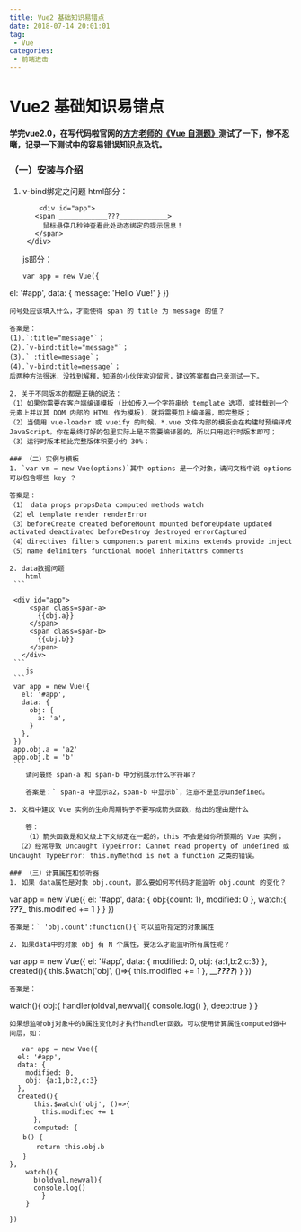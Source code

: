 ```yaml
---
title: Vue2 基础知识易错点
date: 2018-07-14 20:01:01
tag:
 - Vue
categories:
 - 前端进击
---
```

# Vue2 基础知识易错点
**学完vue2.0，在写代码啦官网的[方方老师的《Vue 自测题》](https://xiedaimala.com/courses/0d531a6f-40a7-4120-a8f6-9e816ff9d51c#/common)测试了一下，惨不忍睹，记录一下测试中的容易错误知识点及坑。**
<CustomImage src='/growth-record/frame/vue/basic-01.png' />

### （一）安装与介绍
1. v-bind绑定之问题
   html部分：

   ```
	   <div id="app">
	  <span ____________???____________>
	    鼠标悬停几秒钟查看此处动态绑定的提示信息！
	  </span>
	</div>
   ```
   js部分：
   ```
   var app = new Vue({
  el: '#app',
  data: {
    message: 'Hello Vue!'
  }
})
   ```
   问号处应该填入什么，才能使得 span 的 title 为 message 的值？

   答案是：
   (1).`:title="message"`；
   (2).`v-bind:title="message"`；
   (3).` :title=message`；
   (4).`v-bind:title=message`；
   后两种方法很迷，没找到解释，知道的小伙伴欢迎留言，建议答案都自己亲测试一下。

2. 关于不同版本的都是正确的说法：
   （1）如果你需要在客户端编译模板 (比如传入一个字符串给 template 选项，或挂载到一个元素上并以其 DOM 内部的 HTML 作为模板)，就将需要加上编译器，即完整版；
   （2）当使用 vue-loader 或 vueify 的时候，*.vue 文件内部的模板会在构建时预编译成 JavaScript。你在最终打好的包里实际上是不需要编译器的，所以只用运行时版本即可；
   （3）运行时版本相比完整版体积要小约 30%；

### （二）实例与模板
1. `var vm = new Vue(options)`其中 options 是一个对象，请问文档中说 options 可以包含哪些 key ？

   答案是：
   （1） data props propsData computed methods watch
 （2）el template render renderError
 （3）beforeCreate created beforeMount mounted beforeUpdate updated activated deactivated beforeDestroy destroyed errorCaptured
 （4）directives filters components parent mixins extends provide inject
 （5）name delimiters functional model inheritAttrs comments

2. data数据问题
	   html
	```

	<div id="app">
	    <span class=span-a>
	      {{obj.a}}
	    </span>
	    <span class=span-b>
	      {{obj.b}}
	    </span>
	  </div>
	```
	   js
	```
	var app = new Vue({
	  el: '#app',
	  data: {
	    obj: {
	      a: 'a',
	    }
	  },
	})
	app.obj.a = 'a2'
	app.obj.b = 'b'
	```
       请问最终 span-a 和 span-b 中分别展示什么字符串？

       答案是：` span-a 中显示a2，span-b 中显示b`，注意不是显示undefined。

3. 文档中建议 Vue 实例的生命周期钩子不要写成箭头函数，给出的理由是什么

	   答：
	   （1）箭头函数是和父级上下文绑定在一起的，this 不会是如你所预期的 Vue 实例；
	 （2）经常导致 Uncaught TypeError: Cannot read property of undefined 或 Uncaught TypeError: this.myMethod is not a function 之类的错误。

### （三）计算属性和侦听器
1. 如果 data属性是对象 obj.count，那么要如何写代码才能监听 obj.count 的变化？

   ```
   var app = new Vue({
  el: '#app',
  data: {
    obj:{count: 1},
    modified: 0
  },
  watch:{
    _______???________
      this.modified += 1
    }
  }
})

   ```
答案是：` 'obj.count':function(){`可以监听指定的对象属性

2. 如果data中的对象 obj 有 N 个属性，要怎么才能监听所有属性呢？
   ```
   var app = new Vue({
  el: '#app',
  data: {
    modified: 0,
    obj: {a:1,b:2,c:3}
  },
  created(){
      this.$watch('obj', ()=>{
        this.modified += 1
      }, ___________????_________)
  }
})

   ```
   答案是：
   ```
   watch(){
    obj:{
      handler(oldval,newval){
      console.log()
},
deep:true
}
}
   ```
   如果想监听obj对象中的b属性变化时才执行handler函数，可以使用计算属性computed做中间层，如：
   ```
	   var app = new Vue({
	  el: '#app',
	  data: {
	    modified: 0,
	    obj: {a:1,b:2,c:3}
	  },
	  created(){
	      this.$watch('obj', ()=>{
	        this.modified += 1
	      },
	      computed: {
	　　b() {
	　　　　return this.obj.b
	　　}
	},
		watch(){
	      b(oldval,newval){
	      console.log()
			}
		}

	})
   ```
